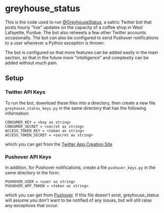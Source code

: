 # greyhouse_status
This is the code used to run [@GreyhouseStatus](https://twitter.com/greyhousestatus), a satiric Twitter bot that posts hourly "live" updates on the capacity of a coffee shop in West Lafayette, Purdue. The bot also retweets a few other Twitter accounts occasionally. The bot can also be configured to send Pushover notifications to a user whenever a Python exception is thrown.

The bot is configured so that more features can be added easily in the main section, so that in the future more "intelligence" and complexity can be added without much pain.

## Setup
### Twitter API Keys
To run the bot, download these files into a directory, then create a new file `greyhouse_status_keys.py` in the same directory that has the following information: 
```
CONSUMER_KEY = <key as string>
CONSUMER_SECRET = <secret as string>
ACCESS_TOKEN_KEY = <token as string>
ACCESS_TOKEN_SECRET = <secret as string>
```
which you can get from the [Twitter App Creation Site](https://apps.twitter.com/app/new)

### Pushover API Keys
In addition, for Pushover notifications, create a file `pushover_keys.py` in the same directory in the form:
```
PUSHOVER_USER = <user as string>
PUSHOVER_APP_TOKEN = <token as string>
```
which you can get from [Pushover](https://pushover.net/). If this file doesn't exist, greyhouse_status will assume you don't want to be notified of any issues, but will still raise any exceptions that occur.

